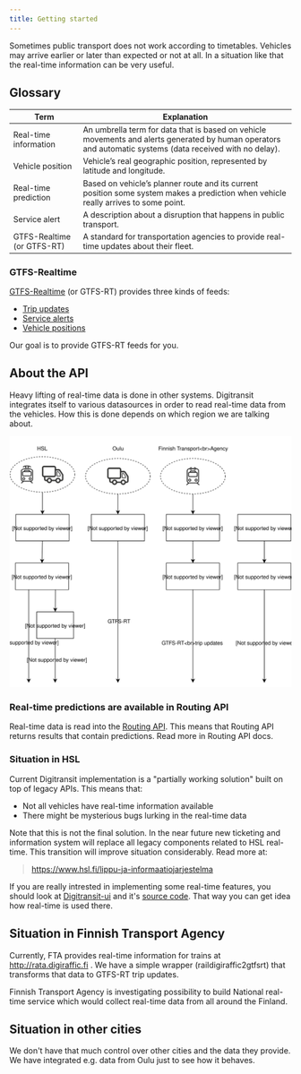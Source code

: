 ```yaml
---
title: Getting started
---
```


Sometimes public transport does not work according to timetables. Vehicles may arrive earlier or later than expected or not at all. In a situation like that the real-time information can be very useful.

## Glossary

| Term                       | Explanation                     |
|----------------------------|---------------------------------|
| Real-time information      | An umbrella term for data that is based on vehicle movements and alerts generated by human operators and automatic systems (data received with no delay).
| Vehicle position           | Vehicle’s real geographic position, represented by latitude and longitude.
| Real-time prediction       | Based on vehicle’s planner route and its current position some system makes a prediction when vehicle really arrives to some point.
| Service alert	             | A description about a disruption that happens in public transport.
| GTFS-Realtime (or GTFS-RT) | A standard for transportation agencies to provide real-time updates about their fleet.

### GTFS-Realtime

[GTFS-Realtime](https://developers.google.com/transit/gtfs-realtime/) (or GTFS-RT) provides three kinds of feeds:

- [Trip updates](https://developers.google.com/transit/gtfs-realtime/guides/trip-updates)
- [Service alerts](https://developers.google.com/transit/gtfs-realtime/guides/service-alerts)
- [Vehicle positions](https://developers.google.com/transit/gtfs-realtime/guides/vehicle-positions)

Our goal is to provide GTFS-RT feeds for you.

## About the API
Heavy lifting of real-time data is done in other systems. Digitransit integrates itself to various datasources in order
to read real-time data from the vehicles. How this is done depends on which region we are talking about.

![Modules](./architecture.svg)

### Real-time predictions are available in Routing API
Real-time data is read into the [Routing API](../../1-routing-api/). This means that Routing API returns results that contain
predictions. Read more in Routing API docs.

### Situation in HSL
Current Digitransit implementation is a "partially working solution" built on top of legacy APIs. This means that:
- Not all vehicles have real-time information available
- There might be mysterious bugs lurking in the real-time data

Note that this is not the final solution. In the near future new ticketing and information system will replace all
legacy components related to HSL real-time. This transition will improve situation considerably. Read more at:
> https://www.hsl.fi/lippu-ja-informaatiojarjestelma

If you are really intrested in implementing some real-time features, you should look at
[Digitransit-ui](../../5-digitransit-ui/) and it's [source code](https://github.com/HSLdevcom/digitransit-ui). That way
you can get idea how real-time is used there.

## Situation in Finnish Transport Agency
Currently, FTA provides real-time information for trains at http://rata.digiraffic.fi . We have a simple wrapper
(raildigiraffic2gtfsrt) that transforms that data to GTFS-RT trip updates.

Finnish Transport Agency is investigating possibility to build National real-time service which would collect real-time
data from all around the Finland.

## Situation in other cities
We don't have that much control over other cities and the data they provide. We have integrated e.g. data from Oulu
just to see how it behaves.
